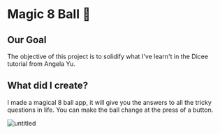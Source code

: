 # Magic 8 Ball 🎱

## Our Goal

The objective of this project is to solidify what I've learn't in the Dicee tutorial from Angela Yu.

## What did I create?

I made a magical 8 ball app, it will give you the answers to all the tricky questions in life. You can make the ball change at the press of a button. 

![untitled](https://user-images.githubusercontent.com/22673213/82318125-267b3c00-99f1-11ea-9b6a-b9e149adeceb.gif)
